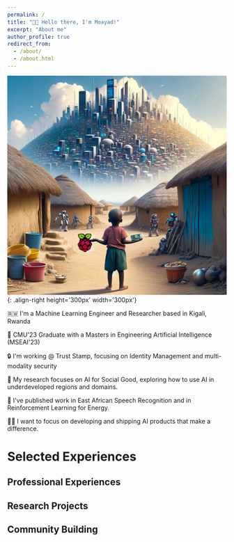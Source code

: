 ```yaml
---
permalink: /
title: "👋🏾 Hello there, I'm Moayad!"
excerpt: "About me"
author_profile: true
redirect_from: 
  - /about/
  - /about.html
---
```



![Illestration of working on AI4D](/images/xgboost_is_better.webp){: .align-right height='300px' width='300px'}

🇷🇼 I'm a Machine Learning Engineer and Researcher based in Kigali, Rwanda

🤖 CMU'23 Graduate with a Masters in Engineering Artificial Intelligence (MSEAI'23)

🔒 I'm working @ Trust Stamp, focusing on Identity Management and multi-modality security

💚 My research focuses on AI for Social Good, exploring how to use AI in underdeveloped regions and domains.

🔬 I've published work in East African Speech Recognition and in Reinforcement Learning for Energy.

💪🏾 I want to focus on developing and shipping AI products that make a difference.


# Selected Experiences

## Professional Experiences

## Research Projects

## Community Building




